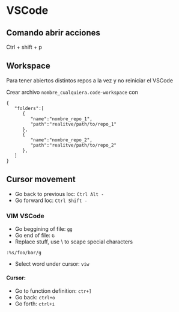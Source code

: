 # VSCode


## Comando abrir acciones

Ctrl + shift + p


## Workspace
Para tener abiertos distintos repos a la vez y no reiniciar el VSCode

Crear archivo `nombre_cualquiera.code-workspace` con 

```
{
   "folders":[
      {
         "name":"nombre_repo_1",
         "path":"realitve/path/to/repo_1"
      },
      {
         "name":"nombre_repo_2",
         "path":"realitve/path/to/repo_2"
      },
   ]
}

```
## Cursor movement
- Go back to previous loc: `Ctrl Alt -`
- Go forward loc: `Ctrl Shift -`

### VIM VSCode
- Go beggining of file: `gg`
- Go end of file: `G`
- Replace stuff, use \ to scape special characters

`:%s/foo/bar/g`

- Select word under cursor: `viw`

#### Cursor:
- Go to function definition: `ctr+]`
- Go back: `ctrl+o`
- Go forth: `ctrl+i`

